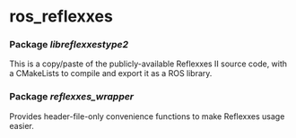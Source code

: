 # ros_reflexxes

### Package *libreflexxestype2*

This is a copy/paste of the publicly-available Reflexxes II source code, with a CMakeLists to compile and export it as a ROS library.

### Package *reflexxes_wrapper*

Provides header-file-only convenience functions to make Reflexxes usage easier.
